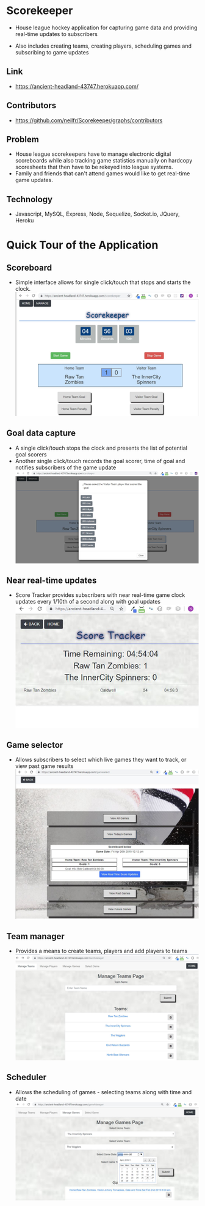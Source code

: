 # Scorekeeper

- House league hockey application for capturing game data and providing real-time updates to subscribers

* Also includes creating teams, creating players, scheduling games and subscribing to game updates

## Link

- https://ancient-headland-43747.herokuapp.com/

## Contributors

- https://github.com/neilfr/Scorekeeper/graphs/contributors

## Problem

- House league scorekeepers have to manage electronic digital scoreboards while also tracking game statistics manually on hardcopy scoresheets that then have to be rekeyed into league systems.
- Family and friends that can't attend games would like to get real-time game updates.

## Technology

- Javascript, MySQL, Express, Node, Sequelize, Socket.io, JQuery, Heroku

# Quick Tour of the Application

## Scoreboard

- Simple interface allows for single click/touch that stops and starts the clock.
  ![](screenshots/scoreboard.JPG)

## Goal data capture

- A single click/touch stops the clock and presents the list of potential goal scorers
- Another single click/touch records the goal scorer, time of goal and notifies subscribers of the game update
  ![](screenshots/goal.JPG)

## Near real-time updates

- Score Tracker provides subscribers with near real-time game clock updates every 1/10th of a second along with goal updates
  ![](screenshots/updates.JPG)

## Game selector

- Allows subscribers to select which live games they want to track, or view past game results
  ![](screenshots/gameselector.JPG)

## Team manager

- Provides a means to create teams, players and add players to teams
  ![](screenshots/teammanager.JPG)

## Scheduler

- Allows the scheduling of games - selecting teams along with time and date
  ![](screenshots/scheduler.JPG)
